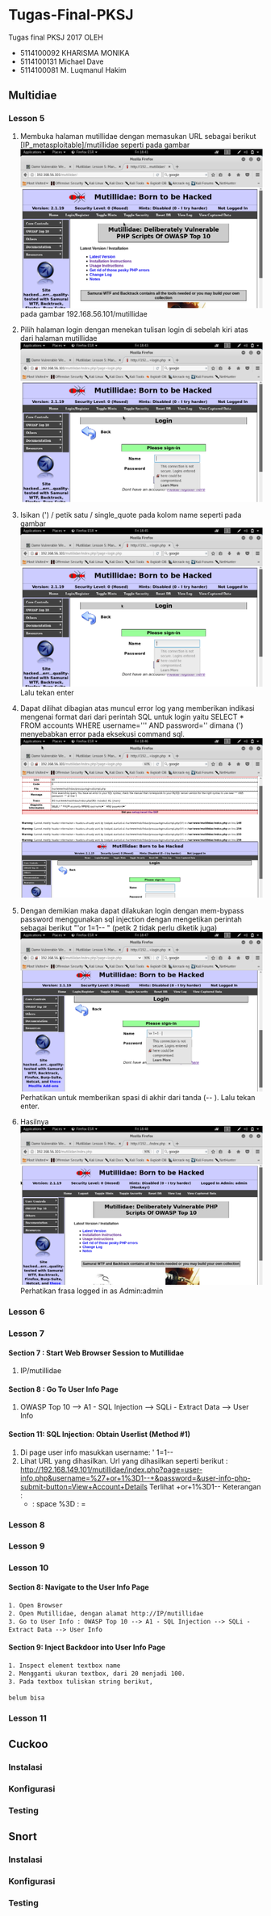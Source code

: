 # Tugas-Final-PKSJ
Tugas final PKSJ 2017
 OLEH 
- 5114100092    KHARISMA MONIKA
- 5114100131    Michael Dave
- 5114100081    M. Luqmanul Hakim

## Multidiae
### Lesson 5
  1. Membuka halaman mutillidae dengan memasukan URL sebagai berikut [IP_metasploitable]/mutillidae seperti pada gambar
  ![alt text](https://github.com/KharismaMonika/Tugas-Final-PKSJ/blob/master/Mutillidae/LESSON_5/home.png "Mutillidae Homepage") 
pada gambar 192.168.56.101/mutillidae

2. Pilih halaman login dengan menekan tulisan login di sebelah kiri atas dari halaman mutillidae
  ![alt text](https://github.com/KharismaMonika/Tugas-Final-PKSJ/blob/master/Mutillidae/LESSON_5/login.png "Mutillidae Login page")

3. Isikan (') / petik satu / single_quote pada kolom name seperti pada gambar
  ![alt text](https://github.com/KharismaMonika/Tugas-Final-PKSJ/blob/master/Mutillidae/LESSON_5/single_quote_test.png "Mutillidae single quote test")
Lalu tekan enter

4. Dapat dilihat dibagian atas muncul error log yang memberikan indikasi mengenai format dari dari perintah SQL untuk login
yaitu SELECT * FROM accounts WHERE username=''' AND password=''
dimana (') menyebabkan error pada eksekusi command sql.
  ![alt text](https://github.com/KharismaMonika/Tugas-Final-PKSJ/blob/master/Mutillidae/LESSON_5/single_quote_test_report.png "Mutillidae single quote test report")

5. Dengan demikian maka dapat dilakukan login dengan mem-bypass password menggunakan sql injection dengan mengetikan perintah
sebagai berikut "'or 1=1-- " (petik 2 tidak perlu diketik juga)
  ![alt text](https://github.com/KharismaMonika/Tugas-Final-PKSJ/blob/master/Mutillidae/LESSON_5/bypass_password_username_test.png "Mutillidae bypass login")
Perhatikan untuk memberikan spasi di akhir dari tanda (-- ).
Lalu tekan enter.

6. Hasilnya
  ![alt text](https://github.com/KharismaMonika/Tugas-Final-PKSJ/blob/master/Mutillidae/LESSON_5/bypass_password_username_test_report.png "Mutillidae login as admin")
Perhatikan frasa logged in as Admin:admin

### Lesson 6
### Lesson 7
   #### Section 7 : Start Web Browser Session to Mutillidae
   1. IP/mutillidae
   #### Section 8 : Go To User Info Page
   1. OWASP Top 10 --> A1 - SQL Injection --> SQLi - Extract Data --> User Info
   
   #### Section 11: SQL Injection: Obtain Userlist (Method #1)
   1. Di page user info masukkan username: ' 1=1-- 
   2. Lihat URL yang dihasilkan. Url yang dihasilkan seperti berikut : http://192.168.149.101/mutillidae/index.php?page=user-info.php&username=%27+or+1%3D1--+&password=&user-info-php-submit-button=View+Account+Details
    Terlihat +or+1%3D1-- 
      Keterangan :
      + : space
      %3D : =
### Lesson 8
### Lesson 9
### Lesson 10
  #### Section 8: Navigate to the User Info Page
    1. Open Browser
    2. Open Mutillidae, dengan alamat http://IP/mutillidae
    3. Go to User Info : OWASP Top 10 --> A1 - SQL Injection --> SQLi - Extract Data --> User Info
    
  #### Section 9: Inject Backdoor into User Info Page
    1. Inspect element textbox name
    2. Mengganti ukuran textbox, dari 20 menjadi 100.
    3. Pada textbox tuliskan string berikut, 
    
    belum bisa
    
### Lesson 11

## Cuckoo
### Instalasi
### Konfigurasi
### Testing

## Snort
### Instalasi
### Konfigurasi
### Testing
